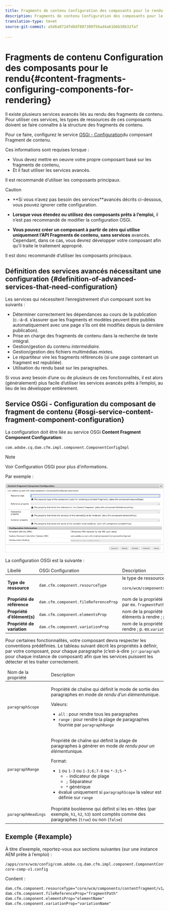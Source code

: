 ```yaml
---
title: Fragments de contenu Configuration des composants pour le rendu
description: Fragments de contenu Configuration des composants pour le rendu
translation-type: tm+mt
source-git-commit: a5d6a072dfd8df887309f56ad4a61b6b38b32fa7

---
```



# Fragments de contenu Configuration des composants pour le rendu{#content-fragments-configuring-components-for-rendering}

Il existe plusieurs services [](#definition-of-advanced-services-that-need-configuration) avancés liés au rendu des fragments de contenu. Pour utiliser ces services, les types de ressources de ces composants doivent se faire connaître à la structure des fragments de contenu.

Pour ce faire, configurez le service [OSGi - Configuration](#osgi-service-content-fragment-component-configuration)du composant Fragment de contenu.

Ces informations sont requises lorsque :

* Vous devez mettre en oeuvre votre propre composant basé sur les fragments de contenu,
* Et il faut utiliser les services avancés.

Il est recommandé d’utiliser les composants principaux.

>[!CAUTION]
>
>* **Si vous n’avez pas besoin des services[](#definition-of-advanced-services-that-need-configuration)**avancés décrits ci-dessous, vous pouvez ignorer cette configuration.
   >
   >
* **Lorsque vous étendez ou utilisez des composants prêts à l’emploi,** il n’est pas recommandé de modifier la configuration OSGi.
   >
   >
* **Vous pouvez créer un composant à partir de zéro qui utilise uniquement l’API Fragments de contenu, sans services** avancés. Cependant, dans ce cas, vous devrez développer votre composant afin qu’il traite le traitement approprié.
>
>
Il est donc recommandé d’utiliser les composants principaux.

## Définition des services avancés nécessitant une configuration {#definition-of-advanced-services-that-need-configuration}

Les services qui nécessitent l’enregistrement d’un composant sont les suivants :

* Déterminer correctement les dépendances au cours de la publication (c.-à-d. s’assurer que les fragments et modèles peuvent être publiés automatiquement avec une page s’ils ont été modifiés depuis la dernière publication).
* Prise en charge des fragments de contenu dans la recherche de texte intégral.
* Gestion/gestion du contenu *intermédiaire.*
* Gestion/gestion des fichiers multimédias *mixtes.*
* Le répartiteur vire les fragments référencés (si une page contenant un fragment est republiée).
* Utilisation du rendu basé sur les paragraphes.

Si vous avez besoin d’une ou de plusieurs de ces fonctionnalités, il est alors (généralement) plus facile d’utiliser les services avancés prêts à l’emploi, au lieu de les développer entièrement.

## Service OSGi - Configuration du composant de fragment de contenu {#osgi-service-content-fragment-component-configuration}

La configuration doit être liée au service OSGi **Content Fragment Component Configuration**:

`com.adobe.cq.dam.cfm.impl.component.ComponentConfigImpl`

>[!NOTE]
>
>Voir Configuration [](/help/implementing/deploying/overview.md#osgi-configuration) OSGi pour plus d’informations.

Par exemple :

![Configuration du composant Fragment de contenu de configuration OSGi](assets/cf-component-configuration-osgi.png)

La configuration OSGi est la suivante :

<table>
 <thead>
  <tr>
   <td>Libellé</td>
   <td>OSGi Configuration<br /> </td>
   <td>Description</td>
  </tr>
 </thead>
 <tbody>
  <tr>
   <td><strong>Type de ressource</strong></td>
   <td><code>dam.cfm.component.resourceType</code></td>
   <td>le type de ressource à enregistrer; p. ex. <br /> <p><span class="cmp-examples-demo__property-value"><code>core/wcm/components/contentfragment/v1/contentfragment</code></code></p> </td>
  </tr>
  <tr>
   <td><strong>Propriété de référence</strong></td>
   <td><code>dam.cfm.component.fileReferenceProp</code></td>
   <td>nom de la propriété qui contient la référence au fragment ; par ex. <code>fragmentPath</code> ou <code>fileReference</code></td>
  </tr>
  <tr>
   <td><strong>Propriété d’élément(s)</strong></td>
   <td><code>dam.cfm.component.elementsProp</code></td>
   <td>nom de la propriété qui contient le ou les noms des éléments à rendre ; p. ex.<code>elementName</code></td>
  </tr>
  <tr>
   <td><strong>Propriété de variation</strong><br /> </td>
   <td><code>dam.cfm.component.variationProp</code></td>
   <td>nom de la propriété qui contient le nom de la variation à rendre ; p. ex.<code>variationName</code></td>
  </tr>
 </tbody>
</table>

Pour certaines fonctionnalités, votre composant devra respecter les conventions prédéfinies. Le tableau suivant décrit les propriétés à définir, par votre composant, pour chaque paragraphe (c’est-à-dire `jcr:paragraph` pour chaque instance de composant) afin que les services puissent les détecter et les traiter correctement.

<table>
 <thead>
  <tr>
   <td>Nom de la propriété</td>
   <td>Description</td>
  </tr>
 </thead>
 <tbody>
  <tr>
   <td><code>paragraphScope</code></td>
   <td><p>Propriété de chaîne qui définit le mode de sortie des paragraphes en mode <em>de rendu d’un élément</em>unique.</p> <p>Valeurs:</p>
    <ul>
     <li><code>all</code> : pour rendre tous les paragraphes</li>
     <li><code>range</code> : pour rendre la plage de paragraphes fournie par <code>paragraphRange</code></li>
    </ul> </td>
  </tr>
  <tr>
   <td><code>paragraphRange</code></td>
   <td><p>Propriété de chaîne qui définit la plage de paragraphes à générer en mode <em>de rendu pour un élément</em>unique.</p> <p>Format:</p>
    <ul>
     <li><code>1</code> ou <code>1-3</code> ou <code>1-3;6;7-8</code> ou <code>*-3;5-*</code>
     <ul>
       <li><code>-</code> indicateur de plage</li>
       <li><code>;</code> Séparateur </li>
       <li><code>*</code> générique</li>
     </ul>
     </li>
     <li>évalué uniquement si <code>paragraphScope</code> la valeur est définie sur <code>range</code></li>
    </ul> </td>
  </tr>
  <tr>
   <td><code>paragraphHeadings</code></td>
   <td>Propriété booléenne qui définit si les en-têtes (par exemple, <code>h1</code>, <code>h2</code>, <code>h3</code>) sont comptés comme des paragraphes (<code>true</code>) ou non (<code>false</code>)</td>
  </tr>
 </tbody>
</table>

## Exemple {#example}

À titre d’exemple, reportez-vous aux sections suivantes (sur une instance AEM prête à l’emploi) :

```
/apps/core/wcm/config/com.adobe.cq.dam.cfm.impl.component.ComponentConfigImpl-core-comp-v1.config
```

Contient :

```
dam.cfm.component.resourceType="core/wcm/components/contentfragment/v1/contentfragment"
dam.cfm.component.fileReferenceProp="fragmentPath"
dam.cfm.component.elementsProp="elementName"
dam.cfm.component.variationProp="variationName"
```

